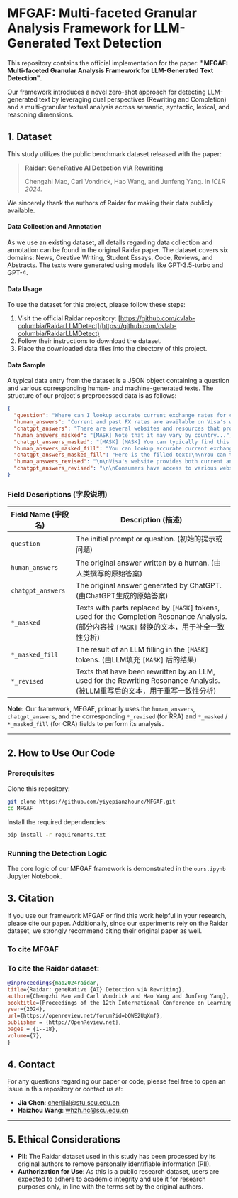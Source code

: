 # MFGAF: Multi-faceted Granular Analysis Framework for LLM-Generated Text Detection

This repository contains the official implementation for the paper: **"MFGAF: Multi-faceted Granular Analysis Framework for LLM-Generated Text Detection"**.

Our framework introduces a novel zero-shot approach for detecting LLM-generated text by leveraging dual perspectives (Rewriting and Completion) and a multi-granular textual analysis across semantic, syntactic, lexical, and reasoning dimensions.

<!-- You can add your framework diagram here -->
<!-- ![Framework Overview](framework_diagram.png) -->

## 1. Dataset

This study utilizes the public benchmark dataset released with the paper:

> **Raidar: GeneRative AI Detection viA Rewriting**
>
> Chengzhi Mao, Carl Vondrick, Hao Wang, and Junfeng Yang. In *ICLR 2024*.

We sincerely thank the authors of Raidar for making their data publicly available.

#### Data Collection and Annotation

As we use an existing dataset, all details regarding data collection and annotation can be found in the original Raidar paper. The dataset covers six domains: News, Creative Writing, Student Essays, Code, Reviews, and Abstracts. The texts were generated using models like GPT-3.5-turbo and GPT-4.

#### Data Usage

To use the dataset for this project, please follow these steps:
1.  Visit the official Raidar repository: [https://github.com/cvlab-columbia/RaidarLLMDetect](https://github.com/cvlab-columbia/RaidarLLMDetect)
2.  Follow their instructions to download the dataset.
3.  Place the downloaded data files into the directory of this project.

#### Data Sample

A typical data entry from the dataset is a JSON object containing a question and various corresponding human- and machine-generated texts. The structure of our project's preprocessed data is as follows:

```json
{
  "question": "Where can I lookup accurate current exchange rates for consumers?",
  "human_answers": "Current and past FX rates are available on Visa's website...",
  "chatgpt_answers": "There are several websites and resources that provide accurate and current exchange rates...",
  "human_answers_masked": "[MASK] Note that it may vary by country...",
  "chatgpt_answers_masked": "[MASK] [MASK] You can typically find this information...",
  "human_answers_masked_fill": "You can lookup accurate current exchange rates for consumers on financial news websites...",
  "chatgpt_answers_masked_fill": "Here is the filled text:\n\nYou can typically find this information...",
  "human_answers_revised": "\n\nVisa's website provides both current and past FX rates...",
  "chatgpt_answers_revised": "\n\nConsumers have access to various websites and resources..."
}
```

### Field Descriptions (字段说明)

| Field Name (字段名)    | Description (描述)                                                                                                                |
|------------------------|------------------------------------------------------------------------------------------------------------------------------------|
| `question`             | The initial prompt or question. (初始的提示或问题)                                                                                 |
| `human_answers`        | The original answer written by a human. (由人类撰写的原始答案)                                                                     |
| `chatgpt_answers`      | The original answer generated by ChatGPT. (由ChatGPT生成的原始答案)                                                                |
| `*_masked`             | Texts with parts replaced by `[MASK]` tokens, used for the Completion Resonance Analysis. (部分内容被 `[MASK]` 替换的文本，用于补全一致性分析) |
| `*_masked_fill`        | The result of an LLM filling in the `[MASK]` tokens. (由LLM填充 `[MASK]` 后的结果)                                                  |
| `*_revised`            | Texts that have been rewritten by an LLM, used for the Rewriting Resonance Analysis. (被LLM重写后的文本，用于重写一致性分析)        |

**Note:** Our framework, MFGAF, primarily uses the `human_answers`, `chatgpt_answers`, and the corresponding `*_revised` (for RRA) and `*_masked` / `*_masked_fill` (for CRA) fields to perform its analysis.

---

## 2. How to Use Our Code
### Prerequisites

Clone this repository:

```bash
git clone https://github.com/yiyepianzhounc/MFGAF.git
cd MFGAF
```
Install the required dependencies:

```bash
pip install -r requirements.txt
```
### Running the Detection Logic

The core logic of our MFGAF framework is demonstrated in the `ours.ipynb` Jupyter Notebook.

## 3. Citation
If you use our framework MFGAF or find this work helpful in your research, please cite our paper.
Additionally, since our experiments rely on the Raidar dataset, we strongly recommend citing their original paper as well.
### To cite MFGAF
### To cite the Raidar dataset:
```bibtex
@inproceedings{mao2024raidar,
title={Raidar: geneRative {AI} Detection viA Rewriting},
author={Chengzhi Mao and Carl Vondrick and Hao Wang and Junfeng Yang},
booktitle={Proceedings of the 12th International Conference on Learning Representations},
year={2024},
url={https://openreview.net/forum?id=bQWE2UqXmf},
publisher = {http://OpenReview.net},
pages = {1--18},
volume={7},
}
```
## 4. Contact

For any questions regarding our paper or code, please feel free to open an issue in this repository or contact us at:

- **Jia Chen**: [chenjial@stu.scu.edu.cn](mailto:chenjial@stu.scu.edu.cn)  
- **Haizhou Wang**: [whzh.nc@scu.edu.cn](mailto:whzh.nc@scu.edu.cn)  


---

## 5. Ethical Considerations

- **PII**: The Raidar dataset used in this study has been processed by its original authors to remove personally identifiable information (PII).  
- **Authorization for Use**: As this is a public research dataset, users are expected to adhere to academic integrity and use it for research purposes only, in line with the terms set by the original authors.


